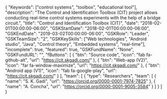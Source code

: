 {
    "Keywords": ["control systems", "toolbox", "educational tool"],
    "description": "The Control and Identification Toolbox (CIT) project allows conducting real-time control systems experiments with the help of a bridge circuit.",
    "title": "Control and Identification Toolbox (CIT)",
    "date": "2018-02-01T00:00:00-06:00",
    "GSKStartDate": "2018-02-01T00:00:00-06:00",
    "GSKEndDate": "2019-03-02T00:00:00-06:00",
    "GSKRole": "Leader",
    "GSKTeamSize": "2",
    "GSKKeySkills": ["Web technologies", "Android studio", "Java", "Control theory", "Embedded systems", "real-time"],
    "incomplete": true,
    "featured": true,
    "GSKFundName": "None",
    "GSKFundURL": "",
    "fButtons": [
        {
            "btn": "Source code",
            "icon": "fab fa-github-alt",
            "url": "https://cit.skgadi.com/"
        },
        {
            "btn": "Web-app (V2)",
            "icon": "far fa-window-maximize",
            "url": "https://cit.skgadi.com/"
        },
        {
            "btn": "Android app (V1)",
            "icon": "fab fa-google-play",
            "url": "https://cit.skgadi.com/"
        }
    ],
    "team": [
        {
            "type": "Researchers",
            "team": [
                {
                    "name": "S. K. Gadi",
                    "url": "https://orcid.org/0000-0001-7974-7825"
                },
                {
                    "name": "A. Concha",
                    "url": "https://orcid.org/0000-0001-9005-3584"
                }
            ]
        }
    ]
}

